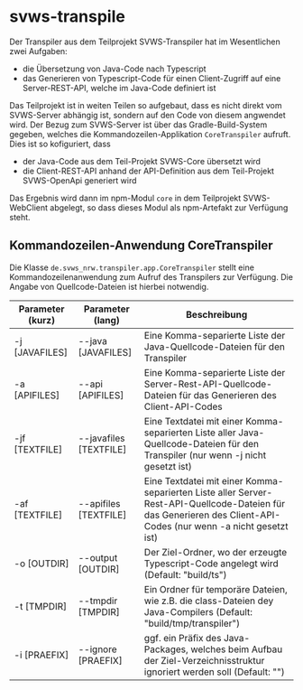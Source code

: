 # svws-transpile

Der Transpiler aus dem Teilprojekt SVWS-Transpiler hat im Wesentlichen zwei Aufgaben:
- die Übersetzung von Java-Code nach Typescript
- das Generieren von Typescript-Code für einen Client-Zugriff auf eine Server-REST-API, welche im Java-Code definiert ist

Das Teilprojekt ist in weiten Teilen so aufgebaut, dass es nicht direkt vom SVWS-Server abhängig ist, sondern auf den Code von diesem angwendet wird. Der Bezug zum SVWS-Server ist über das Gradle-Build-System gegeben, welches die Kommandozeilen-Applikation `CoreTranspiler` aufruft. Dies ist so kofiguriert, dass
- der Java-Code aus dem Teil-Projekt SVWS-Core übersetzt wird
- die Client-REST-API anhand der API-Definition aus dem Teil-Projekt SVWS-OpenApi generiert wird

Das Ergebnis wird dann im npm-Modul `core` in dem Teilprojekt SVWS-WebClient abgelegt, so dass dieses Modul als npm-Artefakt zur Verfügung steht.

## Kommandozeilen-Anwendung CoreTranspiler

Die Klasse `de.svws_nrw.transpiler.app.CoreTranspiler` stellt eine Kommandozeilenanwendung zum Aufruf des Transpilers zur Verfügung. Die Angabe von Quellcode-Dateien ist hierbei notwendig.

Parameter (kurz) | Parameter (lang) | Beschreibung
---------------- | ---------------- | ------------
-j [JAVAFILES] | --java [JAVAFILES] | Eine Komma-separierte Liste der Java-Quellcode-Dateien für den Transpiler
-a [APIFILES] | --api [APIFILES] | Eine Komma-separierte Liste der Server-Rest-API-Quellcode-Dateien für das Generieren des Client-API-Codes
-jf [TEXTFILE] | --javafiles [TEXTFILE] | Eine Textdatei mit einer Komma-separierten Liste aller Java-Quellcode-Dateien für den Transpiler (nur wenn -j nicht gesetzt ist)
-af [TEXTFILE] | --apifiles [TEXTFILE] | Eine Textdatei mit einer Komma-separierten Liste aller Server-Rest-API-Quellcode-Dateien für das Generieren des Client-API-Codes (nur wenn -a nicht gesetzt ist)
-o [OUTDIR] | --output [OUTDIR] | Der Ziel-Ordner, wo der erzeugte Typescript-Code angelegt wird (Default: "build/ts")
-t [TMPDIR] | --tmpdir [TMPDIR] | Ein Ordner für temporäre Dateien, wie z.B. die class-Dateien dey Java-Compilers (Default: "build/tmp/transpiler")
-i [PRAEFIX] | --ignore [PRAEFIX] | ggf. ein Präfix des Java-Packages, welches beim Aufbau der Ziel-Verzeichnisstruktur ignoriert werden soll (Default: "")

